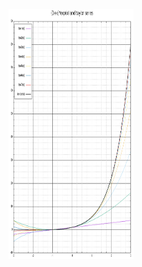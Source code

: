 <img src="https://github.com/safewordteacup/RTR105/blob/main/Laboratory_assignments/LD1/functionplot.png" width="200" height="400" />
